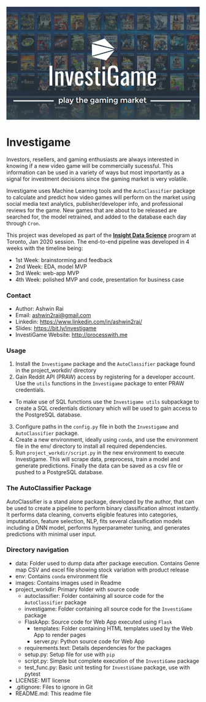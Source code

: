 ![Investigame Logo](/images/logo.png)

# Investigame

Investors, resellers, and gaming enthusiasts are always interested in knowing if a new video game will be commercially sucessful. This information can be used in a variety of ways but most importantly as a signal for investment decisions since the gaming market is very volatile.

Investigame uses Machine Learning tools and the `AutoClassifier` package to calculate and predict how video games will perform on the market using social media text analytics, publisher/developer info, and professional reviews for the game. New games that are about to be released are searched for, the model retrained, and added to the database each day through `Cron`.

This project was developed as part of the [**Insight Data Science**](https://www.insightdatascience.com/) program at Toronto, Jan 2020 session. The end-to-end pipeline was developed in 4 weeks with the timeline being:
- 1st Week: brainstorming and feedback
- 2nd Week: EDA, model MVP
- 3rd Week: web-app MVP
- 4th Week: polished MVP and code, presentation for business case

### Contact
- Author: Ashwin Rai
- Email: ashwin2rai@gmail.com
- Linkedin: https://www.linkedin.com/in/ashwin2rai/
- Slides: https://bit.ly/investigame
- InvestiGame Website: http://processwith.me

### Usage

1. Install the `Investigame` package and the `AutoClassifier` package found in the project_workdir/ directory
2. Gain Reddit API (PRAW) access by registering for a developer account. Use the `utils` functions in the `Investigame` package to enter PRAW credentials. 
- To make use of SQL functions use the `Investigame utils` subpackage to create a SQL credentials dictionary which will be used to gain access to the PostgreSQL database.
3. Configure paths in the `config.py` file in both the `Investigame` and `AutoClassifier` package. 
4. Create a new environment, ideally using `conda`, and use the environment file in the env/ directory to install all required dependencies.
5. Run `project_workdir/script.py` in the new environment to execute Investigame. This will scrape data, preprocess, train a model and generate predictions. Finally the data can be saved as a csv file or pushed to a PostgreSQL database.

### The AutoClassifier Package

AutoClassifier is a stand alone package, developed by the author, that can be used to create a pipeline to perform binary classification almost instantly. It performs data cleaning, converts eligible features into categories, imputatation, feature selection, NLP, fits several classification models including a DNN model, performs hyperparameter tuning, and generates predictions with minimal user input.

### Directory navigation

- data: Folder used to dump data after package execution. Contains Genre map CSV and excel file showing stock variation with product release
- env: Contains `conda` environment file
- images: Contains images used in Readme
- project_workdir: Primary folder with source code
  - autoclassifier: Folder containing all source code for the `AutoClassifier` package
  - investigame: Folder containing all source code for the `InvestiGame` package
  - FlaskApp: Source code for Web App executed using `Flask`
    - templates: Folder containing HTML templates used by the Web App to render pages
    - server.py: Python source code for Web App
  - requirements.text: Details dependencies for the packages
  - setup.py: Setup file for use with `pip`
  - script.py: Simple but complete execution of the `InvestiGame` package
  - test_func.py: Basic unit testing for `InvestiGame` package, use with pytest
- LICENSE: MIT license
- .gitignore: Files to ignore in Git
- README.md: This readme file
    






